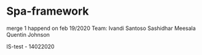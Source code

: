 # Spa-framework

merge 1 happend on feb 19/2020
Team:
Ivandi Santoso
Sashidhar Meesala
Quentin Johnson

IS-test - 14022020
